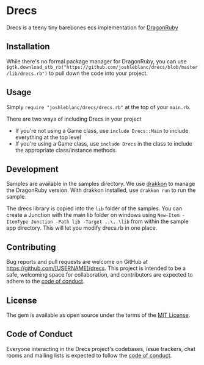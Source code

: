 # Drecs

Drecs is a teeny tiny barebones ecs implementation for [DragonRuby](https://dragonruby.org/toolkit/game)

## Installation

While there's no formal package manager for DragonRuby, you can use `$gtk.download_stb_rb("https://github.com/joshleblanc/drecs/blob/master/lib/drecs.rb")` to pull down the code into your project.

## Usage

Simply `require "joshleblanc/drecs/drecs.rb"` at the top of your `main.rb`.

There are two ways of including Drecs in your project

* If you're not using a Game class, use `include Drecs::Main` to include everything at the top level
* If you're using a Game class, use `include Drecs` in the class to include the appropriate class/instance methods

## Development

Samples are available in the samples directory. We use [drakkon](https://gitlab.com/dragon-ruby/drakkon) to manage the DragonRuby version. With drakkon installed, use `drakkon run` to run the sample.

The drecs library is copied into the `lib` folder of the samples. You can create a Junction with the main lib folder on windows using `New-Item -ItemType Junction -Path lib -Target ..\..\lib` from within the sample app directory. This will let you modify drecs.rb in one place.

## Contributing

Bug reports and pull requests are welcome on GitHub at https://github.com/[USERNAME]/drecs. This project is intended to be a safe, welcoming space for collaboration, and contributors are expected to adhere to the [code of conduct](https://github.com/[USERNAME]/drecs/blob/master/CODE_OF_CONDUCT.md).

## License

The gem is available as open source under the terms of the [MIT License](https://opensource.org/licenses/MIT).

## Code of Conduct

Everyone interacting in the Drecs project's codebases, issue trackers, chat rooms and mailing lists is expected to follow the [code of conduct](https://github.com/[USERNAME]/drecs/blob/master/CODE_OF_CONDUCT.md).
